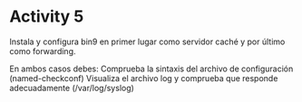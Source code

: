 
# Activity 5

Instala y configura bin9 en primer lugar como servidor caché y por último como forwarding. 

En ambos casos debes:
Comprueba la sintaxis del archivo de configuración (named-checkconf)
Visualiza el archivo log y comprueba que responde adecuadamente (/var/log/syslog)
